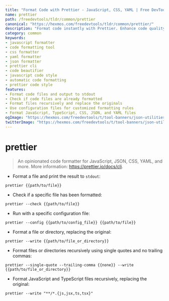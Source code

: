 ```yaml
---
title: "Format Code with Prettier - JavaScript, CSS, YAML | Free DevTools"
name: prettier
path: /freedevtools/tldr/common/prettier
canonical: "https://hexmos.com/freedevtools/tldr/common/prettier/"
description: "Format code instantly with Prettier. Enhance code quality and maintain consistency across JavaScript, CSS, and YAML files. Free online tool, no registration required."
category: common
keywords:
- javascript formatter
- code formatting tool
- css formatter
- yaml formatter
- json formatter
- prettier cli
- code beautifier
- javascript code style
- automatic code formatting
- prettier code style
features:
- Format code files and output to stdout
- Check if code files are already formatted
- Format files recursively and replace the originals
- Use configuration files for customized formatting rules
- Format JavaScript, TypeScript, CSS, JSON, and YAML files
ogImage: "https://hexmos.com/freedevtools/t/tool-banners/json-utilities-banner.png"
twitterImage: "https://hexmos.com/freedevtools/t/tool-banners/json-utilities-banner.png"
---
```


# prettier

> An opinionated code formatter for JavaScript, JSON, CSS, YAML, and more.
> More information: <https://prettier.io/docs/cli>.

- Format a file and print the result to `stdout`:

`prettier {{path/to/file}}`

- Check if a specific file has been formatted:

`prettier --check {{path/to/file}}`

- Run with a specific configuration file:

`prettier --config {{path/to/config_file}} {{path/to/file}}`

- Format a file or directory, replacing the original:

`prettier --write {{path/to/file_or_directory}}`

- Format files or directories recursively using single quotes and no trailing commas:

`prettier --single-quote --trailing-comma {{none}} --write {{path/to/file_or_directory}}`

- Format JavaScript and TypeScript files recursively, replacing the original:

`prettier --write "**/*.{js,jsx,ts,tsx}"`
